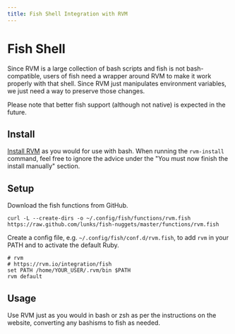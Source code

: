```yaml
---
title: Fish Shell Integration with RVM
---
```


Fish Shell
==========

Since RVM is a large collection of bash scripts and fish is not
bash-compatible, users of fish need a wrapper around RVM to make it work
properly with that shell. Since RVM just manipulates environment
variables, we just need a way to preserve those changes.

Please note that better fish support (although not native) is expected
in the future.

Install
-------

[Install RVM](/rvm/install/) as you would for use with bash. When
running the `rvm-install` command, feel free to ignore the advice under
the "You must now finish the install manually" section.

Setup
-----

Download the fish functions from GitHub.

    curl -L --create-dirs -o ~/.config/fish/functions/rvm.fish https://raw.github.com/lunks/fish-nuggets/master/functions/rvm.fish

Create a config file, e.g. `~/.config/fish/conf.d/rvm.fish`, to add `rvm` in your PATH and to activate the default Ruby.

    # rvm
    # https://rvm.io/integration/fish
    set PATH /home/YOUR_USER/.rvm/bin $PATH
    rvm default


Usage
-----
Use RVM just as you would in bash or zsh as per the instructions on the
website, converting any bashisms to fish as needed.

